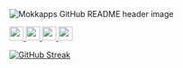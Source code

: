 <img src="https://github.com/Mokkapps/mokkapps/blob/master/header.png" alt="Mokkapps GitHub README header image">
<div>
    <p>
        <a href="https://www.x.com/mokkapps">
            <img src="https://img.shields.io/badge/twitter-%231DA1F2.svg?&style=for-the-badge&logo=twitter&logoColor=white" height=25>
        </a> 
        <a href="https://www.linkedin.com/in/mokkapps">
            <img src="https://img.shields.io/badge/linkedin-%230077B5.svg?&style=for-the-badge&logo=linkedin&logoColor=white" height=25>
        </a> 
        <a href="https://instagram.com/fatkhulkariiim/">
            <img src="https://img.shields.io/badge/instagram-%23E4405F.svg?&style=for-the-badge&logo=instagram&logoColor=white" height=25>
        </a> 
        <a href="https://www.youtube.com/@mokkapps">
            <img src="https://img.shields.io/badge/youtube-%2312100E.svg?&style=for-the-badge&logo=youtube&logoColor=white" height=25>
        </a>
    </p>
</div>

[![GitHub Streak](https://github-readme-streak-stats.herokuapp.com?luminovaa=&theme=tokyonight&hide_border=true&locale=id)](https://git.io/streak-stats)

